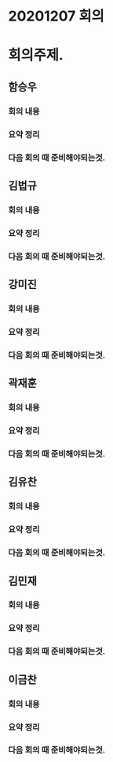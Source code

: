 # 20201207 회의

# 회의주제.

## 함승우

### 회의 내용

### 요약 정리

### 다음 회의 때 준비해야되는것.

## 김법규

### 회의 내용

### 요약 정리

### 다음 회의 때 준비해야되는것.

## 강미진

### 회의 내용

### 요약 정리

### 다음 회의 때 준비해야되는것.

## 곽재훈

### 회의 내용

### 요약 정리

### 다음 회의 때 준비해야되는것.

## 김유찬

### 회의 내용

### 요약 정리

### 다음 회의 때 준비해야되는것.

## 김민재

### 회의 내용

### 요약 정리

### 다음 회의 때 준비해야되는것.

## 이금찬 

### 회의 내용

### 요약 정리

### 다음 회의 때 준비해야되는것.